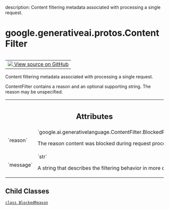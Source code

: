 description: Content filtering metadata associated with processing a single request.

<div itemscope itemtype="http://developers.google.com/ReferenceObject">
<meta itemprop="name" content="google.generativeai.protos.ContentFilter" />
<meta itemprop="path" content="Stable" />
<meta itemprop="property" content="BlockedReason"/>
</div>

# google.generativeai.protos.ContentFilter

<!-- Insert buttons and diff -->

<table class="tfo-notebook-buttons tfo-api nocontent" align="left">
<td>
  <a target="_blank" href="https://github.com/googleapis/google-cloud-python/tree/main/packages/google-ai-generativelanguage/google/ai/generativelanguage_v1beta/types/safety.py#L83-L128">
    <img src="https://www.tensorflow.org/images/GitHub-Mark-32px.png" />
    View source on GitHub
  </a>
</td>
</table>



Content filtering metadata associated with processing a single request.

<!-- Placeholder for "Used in" -->
ContentFilter contains a reason and an optional supporting
string. The reason may be unspecified.





<!-- Tabular view -->
 <table class="responsive fixed orange">
<colgroup><col width="214px"><col></colgroup>
<tr><th colspan="2"><h2 class="add-link">Attributes</h2></th></tr>

<tr>
<td>
`reason`<a id="reason"></a>
</td>
<td>
`google.ai.generativelanguage.ContentFilter.BlockedReason`

The reason content was blocked during request
processing.
</td>
</tr><tr>
<td>
`message`<a id="message"></a>
</td>
<td>
`str`

A string that describes the filtering
behavior in more detail.

</td>
</tr>
</table>



## Child Classes
[`class BlockedReason`](../../../google/generativeai/types/BlockedReason.md)

